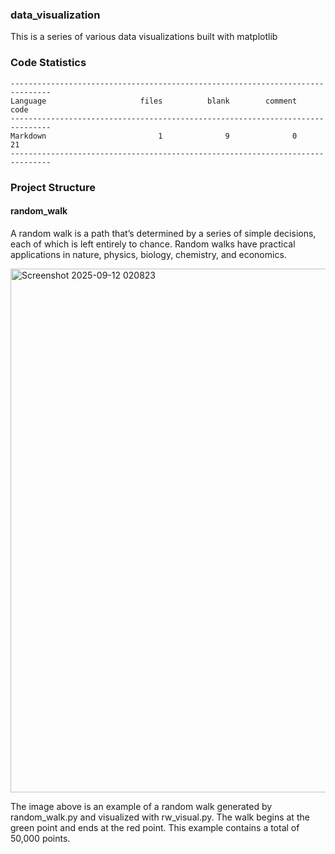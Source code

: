 
### data_visualization

This is a series of various data visualizations built with matplotlib

### Code Statistics

```
-------------------------------------------------------------------------------
Language                     files          blank        comment           code
-------------------------------------------------------------------------------
Markdown                         1              9              0             21
-------------------------------------------------------------------------------
```

### Project Structure

#### random_walk

A random walk is a path that’s determined by a series of simple decisions, each of which is left entirely to chance. Random walks have practical applications in nature, physics, biology, chemistry, and economics.

<img width="1239" height="838" alt="Screenshot 2025-09-12 020823" src="https://github.com/user-attachments/assets/e5a9d73a-ca5f-477b-86ae-d53b53137ff8" />

The image above is an example of a random walk generated by random_walk.py and visualized with rw_visual.py. The walk begins at the green point and ends at the red point. This example contains a total of 50,000 points.
